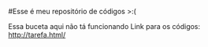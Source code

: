 #Esse é meu repositório de códigos >:(

Essa buceta aqui não tá funcionando
Link para os códigos: http://tarefa.html/
